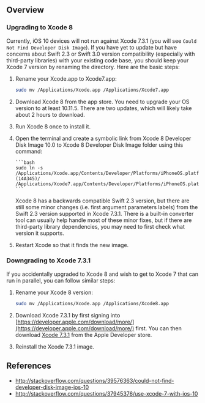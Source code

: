 ## Overview

### Upgrading to Xcode 8

Currently, iOS 10 devices will not run against Xcode 7.3.1 (you will see `Could Not Find Developer Disk Image`).  If you have yet to update but have concerns about Swift 2.3 or Swift 3.0 version compatibility (especially with third-party libraries) with your existing code base, you should keep your Xcode 7 version by renaming the directory.  Here are the basic steps:

1. Rename your Xcode.app to Xcode7.app:

      ```bash
      sudo mv /Applications/Xcode.app /Applications/Xcode7.app
      ```

2. Download Xcode 8 from the app store.  You need to upgrade your OS version to at least 10.11.5.  There are two updates, which will likely take about 2 hours to download.
3. Run Xcode 8 once to install it.
4. Open the terminal and create a symbolic link from Xcode 8 Developer Disk Image 10.0 to Xcode 8 Developer 
Disk Image folder using this command:

       ```bash 
       sudo ln -s /Applications/Xcode.app/Contents/Developer/Platforms/iPhoneOS.platform/DeviceSupport/10.0 (14A345)/ /Applications/Xcode7.app/Contents/Developer/Platforms/iPhoneOS.platform/DeviceSupport/10.0
       ```

   Xcode 8 has a backwards compatible Swift 2.3 version, but there are still some minor changes (i.e. first argument parameters labels) from the Swift 2.3 version supported in Xcode 7.3.1.  There is a built-in converter tool can usually help handle most of these minor fixes, but if there are third-party library dependencies, you may need to first check what version it supports.  

5. Restart Xcode so that it finds the new image.

### Downgrading to Xcode 7.3.1

If you accidentally upgraded to Xcode 8 and wish to get to Xcode 7 that can run in parallel, you can follow similar steps:

1. Rename your Xcode 8 version:

   ```bash
   sudo mv /Applications/Xcode.app /Applications/Xcode8.app
   ```

2. Download Xcode 7.3.1 by first signing into [https://developer.apple.com/download/more/](https://developer.apple.com/download/more/) first.  You can then download [Xcode 7.3.1](http://adcdownload.apple.com/Developer_Tools/Xcode_7.3.1/Xcode_7.3.1.dmg) from the Apple Developer store. 

3. Reinstall the Xcode 7.3.1 image.

## References

* <http://stackoverflow.com/questions/39576363/could-not-find-developer-disk-image-ios-10>
* <http://stackoverflow.com/questions/37945376/use-xcode-7-with-ios-10>
